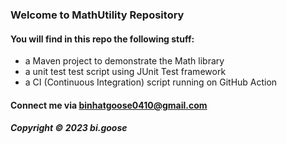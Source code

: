 ### Welcome to MathUtility Repository

#### You will find in this repo the following stuff:

* a Maven project to demonstrate the Math library 
* a unit test test script using JUnit Test framework
* a CI (Continuous Integration) script running on GitHub Action


#### Connect me via binhatgoose0410@gmail.com

##### Copyright &#169; 2023 bi.goose